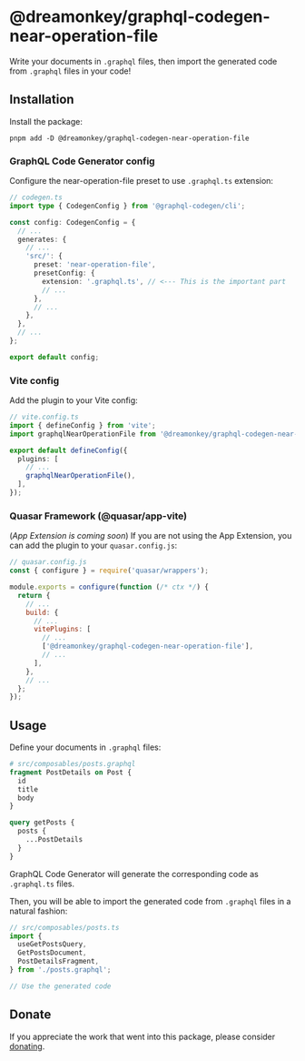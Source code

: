 # @dreamonkey/graphql-codegen-near-operation-file

<!-- TODO: Create a new package for(or convert this package to) an opiniated, ready to use GraphQL Code Generator preset -->

Write your documents in `.graphql` files, then import the generated code from `.graphql` files in your code!

## Installation

Install the package:

```shell
pnpm add -D @dreamonkey/graphql-codegen-near-operation-file
```

### GraphQL Code Generator config

Configure the near-operation-file preset to use `.graphql.ts` extension:

```ts
// codegen.ts
import type { CodegenConfig } from '@graphql-codegen/cli';

const config: CodegenConfig = {
  // ...
  generates: {
    // ...
    'src/': {
      preset: 'near-operation-file',
      presetConfig: {
        extension: '.graphql.ts', // <--- This is the important part
        // ...
      },
      // ...
    },
  },
  // ...
};

export default config;
```

### Vite config

Add the plugin to your Vite config:

```ts
// vite.config.ts
import { defineConfig } from 'vite';
import graphqlNearOperationFile from '@dreamonkey/graphql-codegen-near-operation-file';

export default defineConfig({
  plugins: [
    // ...
    graphqlNearOperationFile(),
  ],
});
```

### Quasar Framework (@quasar/app-vite)

(_App Extension is coming soon_) <!-- TODO: Link the app extension when it's ready -->
If you are not using the App Extension, you can add the plugin to your `quasar.config.js`:

```js
// quasar.config.js
const { configure } = require('quasar/wrappers');

module.exports = configure(function (/* ctx */) {
  return {
    // ...
    build: {
      // ...
      vitePlugins: [
        // ...
        ['@dreamonkey/graphql-codegen-near-operation-file'],
        // ...
      ],
    },
    // ...
  };
});
```

## Usage

Define your documents in `.graphql` files:

```graphql
# src/composables/posts.graphql
fragment PostDetails on Post {
  id
  title
  body
}

query getPosts {
  posts {
    ...PostDetails
  }
}
```

GraphQL Code Generator will generate the corresponding code as `.graphql.ts` files.

Then, you will be able to import the generated code from `.graphql` files in a natural fashion:

```ts
// src/composables/posts.ts
import {
  useGetPostsQuery,
  GetPostsDocument,
  PostDetailsFragment,
} from './posts.graphql';

// Use the generated code
```

## Donate

If you appreciate the work that went into this package, please consider [donating](https://github.com/sponsors/dreamonkey).
